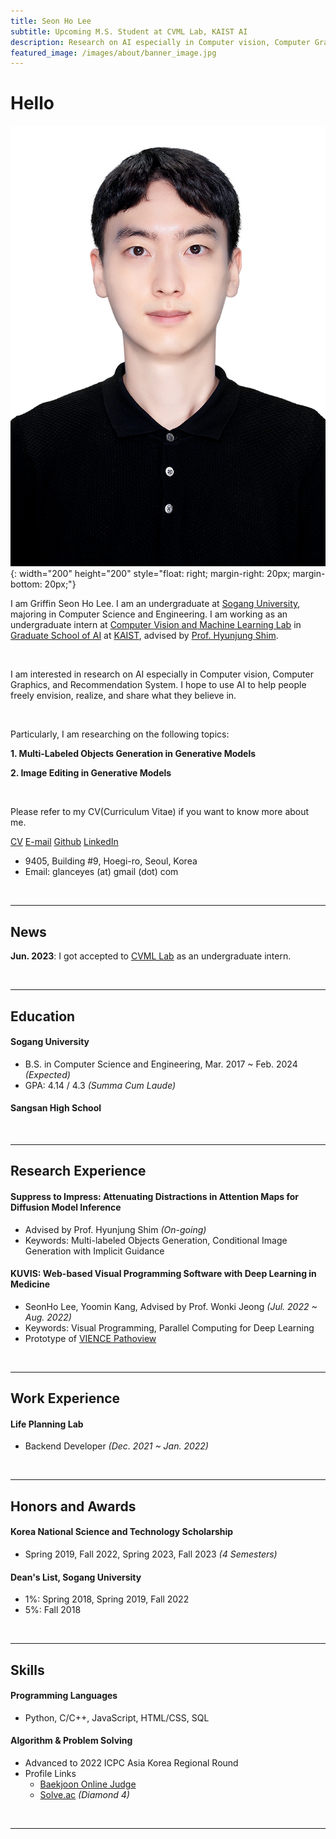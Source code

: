 ```yaml
---
title: Seon Ho Lee
subtitle: Upcoming M.S. Student at CVML Lab, KAIST AI
description: Research on AI especially in Computer vision, Computer Graphics, and Recommendation System
featured_image: /images/about/banner_image.jpg
---
```


# Hello

![Profile Image](/images/about/profile_image.jpg){: width="200" height="200" style="float: right; margin-right: 20px; margin-bottom: 20px;"}

I am Griffin Seon Ho Lee. I am an undergraduate at [Sogang University](https://wwwe.sogang.ac.kr/wwwe/index_new.html), majoring in Computer Science and Engineering. I am working as an undergraduate intern at [Computer Vision and Machine Learning Lab](https://sites.google.com/view/cvml-kaist/home) in [Graduate School of AI](https://gsai.kaist.ac.kr/) at [KAIST](https://www.kaist.ac.kr/en/), advised by [Prof. Hyunjung Shim](https://sites.google.com/view/cvml-kaist/members). 

<br/>

I am interested in research on AI especially in Computer vision, Computer Graphics, and Recommendation System. I hope to use AI to help people freely envision, realize, and share what they believe in.

<br/>

Particularly, I am researching on the following topics:

**1. Multi-Labeled Objects Generation in Generative Models**

**2. Image Editing in Generative Models**

<br/>

Please refer to my CV(Curriculum Vitae) if you want to know more about me.

<a href="/pdf/cv.pdf" target="_blank" class="button button--medium"><i class="fa fa-file-pdf"></i> CV</a>
<a href="mailto:glanceyes@gmail.com" class="button button--medium"><i class="fa fa-envelope"></i> E-mail</a>
<a href="https://github.com/glanceyes" target="_blank" class="button button--medium"><i class="fa-brands fa-github"></i> Github</a>
<a href="https://www.linkedin.com/in/glanceyes/" target="_blank" class="button button--medium"><i class="fa-brands fa-linkedin"></i> LinkedIn</a>
<br/>

- 9405, Building #9, Hoegi-ro, Seoul, Korea <br/>
- Email: glanceyes (at) gmail (dot) com

<br/>
<hr/>

## News

**Jun. 2023**: I got accepted to [CVML Lab](https://sites.google.com/view/cvml-kaist/home) as an undergraduate intern.

<br/>
<hr/>

## Education

#### Sogang University
- B.S. in Computer Science and Engineering, Mar. 2017 ~ Feb. 2024 <i>(Expected)</i>
- GPA: 4.14 / 4.3 <i>(Summa Cum Laude)</i>

#### Sangsan High School


<br/>
<hr/>

## Research Experience

#### Suppress to Impress: Attenuating Distractions in Attention Maps for Diffusion Model Inference

- Advised by Prof. Hyunjung Shim <i>(On-going)</i>
- Keywords: Multi-labeled Objects Generation, Conditional Image Generation with Implicit Guidance


#### KUVIS: Web-based Visual Programming Software with Deep Learning in Medicine

- SeonHo Lee, Yoomin Kang, Advised by Prof. Wonki Jeong <i>(Jul. 2022 ~ Aug. 2022)</i>
- Keywords: Visual Programming, Parallel Computing for Deep Learning
- Prototype of [VIENCE Pathoview](https://vience.io/main)

<br/>
<hr/>


## Work Experience

#### Life Planning Lab
- Backend Developer <i>(Dec. 2021 ~ Jan. 2022)</i>


<br/>
<hr/>


## Honors and Awards

#### Korea National Science and Technology Scholarship
- Spring 2019, Fall 2022, Spring 2023, Fall 2023 <i>(4 Semesters)</i>

#### Dean's List, Sogang University
- 1%: Spring 2018, Spring 2019, Fall 2022
- 5%: Fall 2018

<br/>
<hr/>

## Skills

#### Programming Languages
- Python, C/C++, JavaScript, HTML/CSS, SQL


#### Algorithm & Problem Solving
- Advanced to 2022 ICPC Asia Korea Regional Round
- Profile Links
    + [Baekjoon Online Judge](https://www.acmicpc.net/user/glanceyes)
    + [Solve.ac](https://solved.ac/profile/glanceyes) <i>(Diamond 4)</i>


<br/>
<hr/>
